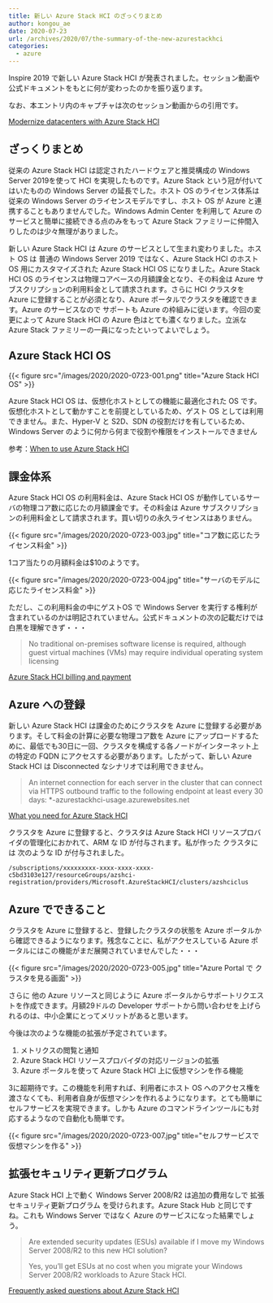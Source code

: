 ```yaml
---
title: 新しい Azure Stack HCI のざっくりまとめ
author: kongou_ae
date: 2020-07-23
url: /archives/2020/07/the-summary-of-the-new-azurestackhci
categories:
  - azure
---
```


Inspire 2019 で新しい Azure Stack HCI が発表されました。セッション動画や公式ドキュメントをもとに何が変わったのかを振り返ります。

なお、本エントリ内のキャプチャは次のセッション動画からの引用です。

[Modernize datacenters with Azure Stack HCI](https://myinspire.microsoft.com/sessions/4a50e354-b3a8-4d54-9d2a-9dc723ac1030?source=sessions)

## ざっくりまとめ

従来の Azure Stack HCI は認定されたハードウェアと推奨構成の Windows Server 2019を使って HCI を実現したものです。Azure Stack という冠が付いてはいたものの Windows Server の延長でした。ホスト OS のライセンス体系は従来の Windows Server のライセンスモデルですし、ホスト OS が Azure と連携することもありませんでした。Windows Admin Center を利用して Azure のサービスと簡単に接続できる点のみをもって Azure Stack ファミリーに仲間入りしたのは少々無理がありました。

新しい Azure Stack HCI は Azure のサービスとして生まれ変わりました。ホスト OS は 普通の Windows Server 2019 ではなく、Azure Stack HCI のホスト OS 用にカスタマイズされた Azure Stack HCI OS になりました。Azure Stack HCI OS のライセンスは物理コアベースの月額課金となり、その料金は Azure サブスクリプションの利用料金として請求されます。さらに HCI クラスタを Azure に登録することが必須となり、Azure ポータルでクラスタを確認できます。Azure のサービスなので サポートも Azure の枠組みに従います。今回の変更によって Azure Stack HCI の Azure 色はとても濃くなりました。立派な Azure Stack ファミリーの一員になったといってよいでしょう。

## Azure Stack HCI OS

{{< figure src="/images/2020/2020-0723-001.png" title="Azure Stack HCI OS" >}}

Azure Stack HCI OS は、仮想化ホストとしての機能に最適化された OS です。仮想化ホストとして動かすことを前提としているため、ゲスト OS としては利用できません。また、Hyper-V と S2D、SDN の役割だけを有しているため、Windows Server のように何から何まで役割や権限をインストールできません

参考：[When to use Azure Stack HCI](https://docs.microsoft.com/en-us/azure-stack/hci/overview#when-to-use-windows-server)

## 課金体系

Azure Stack HCI OS の利用料金は、Azure Stack HCI OS が動作しているサーバの物理コア数に応じたの月額課金です。その料金は Azure サブスクリプションの利用料金として請求されます。買い切りの永久ライセンスはありません。

{{< figure src="/images/2020/2020-0723-003.jpg" title="コア数に応じたライセンス料金" >}}

1コア当たりの月額料金は$10のようです。

{{< figure src="/images/2020/2020-0723-004.jpg" title="サーバのモデルに応じたライセンス料金" >}}

ただし、この利用料金の中にゲストOS で Windows Server を実行する権利が含まれているのかは明記されていません。公式ドキュメントの次の記載だけでは白黒を理解できず・・・

> No traditional on-premises software license is required, although guest virtual machines (VMs) may require individual operating system licensing

[Azure Stack HCI billing and payment](https://docs.microsoft.com/en-us/azure-stack/hci/concepts/billing)

## Azure への登録

新しい Azure Stack HCI は課金のためにクラスタを Azure に登録する必要があります。そして料金の計算に必要な物理コア数を Azure にアップロードするために、最低でも30日に一回、クラスタを構成する各ノードがインターネット上の特定の FQDN にアクセスする必要があります。したがって、新しい Azure Stack HCI は Disconnected なシナリオでは利用できません。

> An internet connection for each server in the cluster that can connect via HTTPS outbound traffic to the following endpoint at least every 30 days: *-azurestackhci-usage.azurewebsites.net

[What you need for Azure Stack HCI](https://docs.microsoft.com/en-us/azure-stack/hci/overview#what-you-need-for-azure-stack-hci)

クラスタを Azure に登録すると、クラスタは Azure Stack HCI リソースプロバイダの管理化におかれて、ARM な ID が付与されます。私が作った クラスタには 次のような ID が付与されました。

```
/subscriptions/xxxxxxxxx-xxxx-xxxx-xxxx-c5bd3103e127/resourceGroups/azshci-registration/providers/Microsoft.AzureStackHCI/clusters/azshciclus
```

## Azure でできること

クラスタを Azure に登録すると、登録したクラスタの状態を Azure ポータルから確認できるようになります。残念なことに、私がアクセスしている Azure ポータルにはこの機能がまだ展開されていませんでした・・・

{{< figure src="/images/2020/2020-0723-005.jpg" title="Azure Portal で クラスタを見る画面" >}}

さらに 他の Azure リソースと同じように Azure ポータルからサポートリクエストを作成できます。月額29ドルの Developer サポートから問い合わせを上げられるのは、中小企業にとってメリットがあると思います。

今後は次のような機能の拡張が予定されています。

1. メトリクスの閲覧と通知
2. Azure Stack HCI リソースプロバイダの対応リージョンの拡張
3. Azure ポータルを使って Azure Stack HCI 上に仮想マシンを作る機能

3に超期待です。この機能を利用すれば、利用者にホスト OS へのアクセス権を渡さなくても、利用者自身が仮想マシンを作れるようになります。とても簡単にセルフサービスを実現できます。しかも Azure のコマンドラインツールにも対応するようなので自動化も簡単です。

{{< figure src="/images/2020/2020-0723-007.jpg" title="セルフサービスで仮想マシンを作る" >}}

## 拡張セキュリティ更新プログラム

Azure Stack HCI 上で動く Windows Server 2008/R2 は追加の費用なしで 拡張セキュリティ更新プログラム を受けられます。Azure Stack Hub と同じですね。これも Windows Server ではなく Azure のサービスになった結果でしょう。

> Are extended security updates (ESUs) available if I move my Windows Server 2008/R2 to this new HCI solution?
> 
> Yes, you’ll get ESUs at no cost when you migrate your Windows Server 2008/R2 workloads to Azure Stack HCI.

[Frequently asked questions about Azure Stack HCI](https://azure.microsoft.com/en-us/products/azure-stack/hci/#customer-stories)

